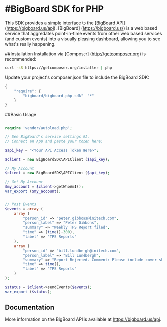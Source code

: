 #BigBoard SDK for PHP
================

This SDK provides a simple interface to the [BigBoard API] (https://bigboard.us/api). [BigBoard] (https://bigboard.us/) is a web based service that aggredates point-in-time events from other web based services (and custom events) into a visually pleasing dashboard, allowing you to see what's really happening.


##Installation
Installation via [Composer] (http://getcomposer.org) is recommended:

```bash
curl -sS https://getcomposer.org/installer | php
```

Update your project's composer.json file to include the BigBoard SDK:

```javascript
{
    "require": {
        "bigboard/bigboard-php-sdk": "*"
    }
}
```


##Basic Usage

```php

require 'vendor/autoload.php';

// See BigBoard's service settings UI. 
// Connect an App and paste your token here:

$api_key = "<Your API Access Token Here>";

$client = new BigBoardSDK\APIClient ($api_key);

// My Account
$client = new BigBoardSDK\APIClient ($api_key);

// Get My Account
$my_account = $client->getWhoAmI();
var_export ($my_account);


// Post Events
$events = array (
	array (
	    "person_id" => "peter.gibbons@initech.com",
	    "person_label" => "Peter Gibbons",
	    "summary" => "Weekly TPS Report filed",
	    "time" => (time()-300), 
	    "label" => "TPS Reports"
	),
	array (
	    "person_id" => "bill.lundbergh@initech.com",
	    "person_label" => "Bill Lundbergh",
	    "summary" => "Report Rejected. Comment: Please include cover sheet. Mmmmkay?",
	    "time" => time(),
	    "label" => "TPS Reports"
	)
);

$status = $client->sendEvents($events);
var_export ($status);

```

## Documentation
More information on the BigBoard API is available at https://bigboard.us/api.



